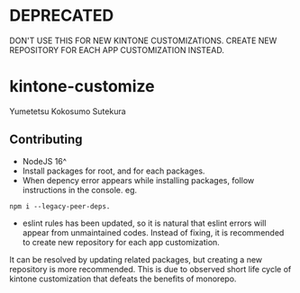 # DEPRECATED

DON'T USE THIS FOR NEW KINTONE CUSTOMIZATIONS.
CREATE NEW REPOSITORY FOR EACH APP CUSTOMIZATION INSTEAD.

# kintone-customize

Yumetetsu
Kokosumo
Sutekura


## Contributing

- NodeJS 16^
- Install packages for root, and for each packages.
- When depency error appears while installing packages, follow instructions in the console. 
eg. 

```
npm i --legacy-peer-deps.
```

- eslint rules has been updated, so it is natural that eslint errors will appear from unmaintained codes. 
Instead of fixing, it is recommended to create new repository for each app customization.

It can be resolved by updating related packages, but creating a new repository is more recommended.
This is due to observed short life cycle of kintone customization that defeats the benefits of monorepo.